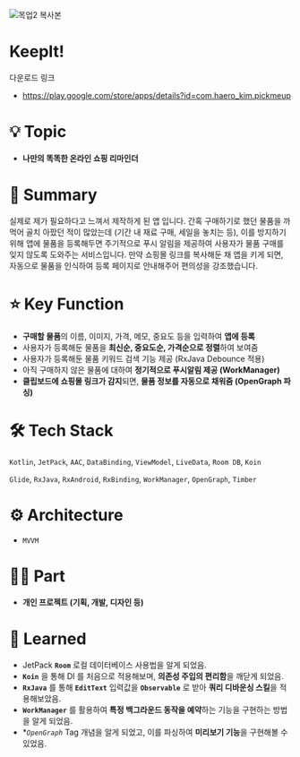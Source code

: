 ![목업2 복사본](https://user-images.githubusercontent.com/30336663/139281001-ee925bfa-e391-4556-9f3c-a597caad6d31.png)

# KeepIt!
다운로드 링크
- https://play.google.com/store/apps/details?id=com.haero_kim.pickmeup

# 💡 Topic

- **나만의 똑똑한 온라인 쇼핑 리마인더**

# 📝 Summary

실제로 제가 필요하다고 느껴서 제작하게 된 앱 입니다. 간혹 구매하기로 했던 물품을 까먹어 골치 아팠던 적이 많았는데 (기간 내 재료 구매, 세일을 놓치는 등), 이를 방지하기 위해 앱에 물품을 등록해두면 주기적으로 푸시 알림을 제공하여 사용자가 물품 구매를 잊지 않도록 도와주는 서비스입니다. 만약 쇼핑몰 링크를 복사해둔 채 앱을 키게 되면, 자동으로 물품을 인식하여 등록 페이지로 안내해주어 편의성을 강조했습니다.

# ⭐️ Key Function

- **구매할 물품**의 이름, 이미지, 가격, 메모, 중요도 등을 입력하여 **앱에 등록**
- 사용자가 등록해둔 물품을 **최신순, 중요도순, 가격순으로 정렬**하여 보여줌
- 사용자가 등록해둔 물품 키워드 검색 기능 제공 (RxJava Debounce 적용)
- 아직 구매하지 않은 물품에 대하여 **정기적으로 푸시알림 제공 (WorkManager)**
- **클립보드에 쇼핑몰 링크가 감지**되면, **물품 정보를 자동으로 채워줌 (OpenGraph 파싱)**

# 🛠 Tech Stack

`Kotlin`, `JetPack`, `AAC`, `DataBinding`, `ViewModel`, `LiveData`, `Room DB`, `Koin`

`Glide`, `RxJava`, `RxAndroid`, `RxBinding`, `WorkManager`, `OpenGraph`, `Timber`

# ⚙️ Architecture

- `MVVM`

# 🤚🏻 Part

- **개인 프로젝트 (기획, 개발, 디자인 등)**

# 🤔 Learned

- JetPack **`Room`** 로컬 데이터베이스 사용법을 알게 되었음.
- **`Koin`** 을 통해 DI 를 처음으로 적용해보며, **의존성 주입의 편리함**을 깨닫게 되었음.
- **`RxJava`** 를 통해 **`EditText`** 입력값을 **`Observable`** 로 받아 **쿼리 디바운싱 스킬**을 적용해보았음.
- **`WorkManager`** 를 활용하여 **특정 백그라운드 동작을 예약**하는 기능을 구현하는 방법을 알게 되었음.
- **`OpenGraph`* Tag 개념을 알게 되었고, 이를 파싱하여 **미리보기 기능**을 구현해볼 수 있었음.
